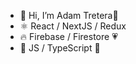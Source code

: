 - 👋 Hi, I’m Adam Tretera🥱
- ⚛️ React / NextJS / Redux
- 🔥 Firebase / Firestore 💗
- 💛 JS / TypeScript 💚


<!---
Grixi/Grixi is a ✨ special ✨ repository because its `README.md` (this file) appears on your GitHub profile.
You can click the Preview link to take a look at your changes.
--->
